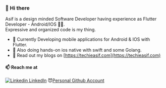 
### 👋 Hi there 

Asif is a design minded Software Developer having experience as Flutter Developer - Android/IOS 👨‍💻.<br>
Expressive and organized code is my thing.

- 🔭 Currently Developing mobile applications for Android & IOS with Flutter.
- 👻 Also doing hands-on ios native with swift and some Golang.
- 💬 Read out my blogs on [https://techieasif.com](https://techieasif.com)

#### 📫 Reach me at 
[![Linkedin](https://i.stack.imgur.com/gVE0j.png) LinkedIn](https://www.linkedin.com/in/techieasif/)
😈[Personal Github Account](https://github.com/techieasif)

